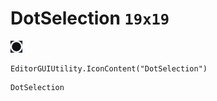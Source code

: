 # DotSelection `19x19`
<img src="/img/DotSelection.png" width=19 height=19>

``` CSharp
EditorGUIUtility.IconContent("DotSelection")
```
```
DotSelection
```
